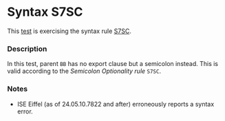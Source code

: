 # Syntax S7SC

This [test](.) is exercising the syntax rule [S7SC](../Readme.md).

### Description

In this test, parent `BB` has no export clause but a semicolon instead. This is valid according to the *Semicolon Optionality rule* `S7SC`.

### Notes

* ISE Eiffel (as of 24.05.10.7822 and after) erroneously reports a syntax error.

